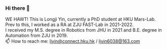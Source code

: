 ### Hi there 👋
WE HAWT! This is Longji Yin, currently a PhD student at HKU Mars-Lab.
Prev to this, I worked as a RA at ZJU FAST-Lab in 2021-2022.  
I received my M.S. degree in Robotics from JHU in 2021 and B.E. degree in Automation from ZJU in 2019.  
📫 How to reach me: ljyin@connect.hku.hk / ljyin6038@163.com 

<!--
**YLJ6038/YLJ6038** is a ✨ _special_ ✨ repository because its `README.md` (this file) appears on your GitHub profile.

Here are some ideas to get you started:

- 🔭 I’m currently working on ...
- 🌱 I’m currently learning ...
- 👯 I’m looking to collaborate on ...
- 🤔 I’m looking for help with ...
- 💬 Ask me about ...
- 📫 How to reach me: ...
- 😄 Pronouns: ...
- ⚡ Fun fact: ...
-->
